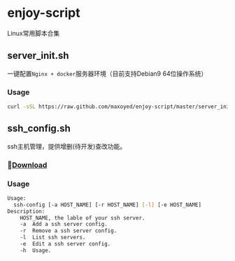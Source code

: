 # enjoy-script
Linux常用脚本合集

## server_init.sh
一键配置`Nginx + docker`服务器环境（目前支持Debian9 64位操作系统）

### Usage
```bash
curl -sSL https://raw.github.com/maxoyed/enjoy-script/master/server_init.sh | sh
```

## ssh_config.sh
ssh主机管理，提供增删(待开发)查改功能。

### 🚀[Download](https://raw.github.com/maxoyed/enjoy-script/master/ssh_config.sh)

### Usage
```bash
Usage:
  ssh-config [-a HOST_NAME] [-r HOST_NAME] [-l] [-e HOST_NAME]
Description:
    HOST_NAME, the lable of your ssh server.
    -a  Add a ssh server config.
    -r  Remove a ssh server config.
    -l  List ssh servers.
    -e  Edit a ssh server config.
    -h  Usage.
```
